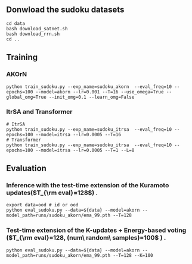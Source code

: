 ## Donwload the sudoku datasets
```
cd data
bash download_satnet.sh
bash download_rrn.sh
cd ..
```

## Training 
### AKOrN
```
python train_sudoku.py --exp_name=sudoku_akorn  --eval_freq=10 --epochs=100 --model=akorn --lr=0.001 --T=16 --use_omega=True --global_omg=True --init_omg=0.1 --learn_omg=False 
```

### ItrSA and Transformer
```
# ItrSA
python train_sudoku.py --exp_name=sudoku_itrsa  --eval_freq=10 --epochs=100 --model=itrsa --lr=0.0005 --T=16
# Transformer
python train_sudoku.py --exp_name=sudoku_itrsa  --eval_freq=10 --epochs=100 --model=itrsa --lr=0.0005 --T=1 --L=8
```

## Evaluation

###  Inference with the test-time extension of the Kuramoto updates($T_{\rm eval}=128$) .
```
export data=ood # id or ood
python eval_sudoku.py --data=${data} --model=akorn --model_path=runs/sudoku_akorn/ema_99.pth --T=128 
```

###  Test-time extension of the K-updates + Energy-based voting ($T_{\rm eval}=128, (num\ random\ samples)=100$ ) .
```
python eval_sudoku.py --data=${data} --model=akorn --model_path=runs/sudoku_akorn/ema_99.pth --T=128 --K=100
```

